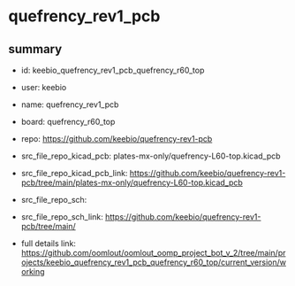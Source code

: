 # quefrency_rev1_pcb
 
## summary 
* id: keebio_quefrency_rev1_pcb_quefrency_r60_top
* user: keebio
* name: quefrency_rev1_pcb
* board: quefrency_r60_top
* repo: https://github.com/keebio/quefrency-rev1-pcb
* src_file_repo_kicad_pcb: plates-mx-only/quefrency-L60-top.kicad_pcb
* src_file_repo_kicad_pcb_link: https://github.com/keebio/quefrency-rev1-pcb/tree/main/plates-mx-only/quefrency-L60-top.kicad_pcb


* src_file_repo_sch: 
* src_file_repo_sch_link: https://github.com/keebio/quefrency-rev1-pcb/tree/main/
* full details link: https://github.com/oomlout/oomlout_oomp_project_bot_v_2/tree/main/projects/keebio_quefrency_rev1_pcb_quefrency_r60_top/current_version/working  







